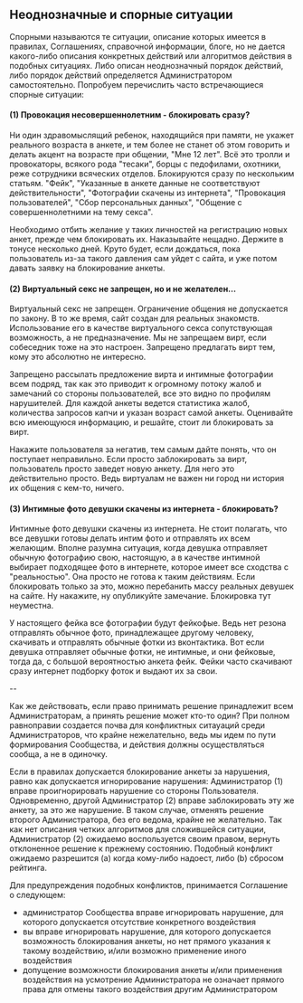 ## Неоднозначные и спорные ситуации 

Спорными называются те ситуации, описание которых имеется в правилах, Соглашениях, справочной информации, блоге, но не дается какого-либо описания конкретных действий или алгоритмов действия в подобных ситуациях. Либо описан неоднозначный порядок действий, либо порядок действий определяется Администратором самостоятельно. Попробуем перечислить часто встречающиеся спорные ситуации:

#### (1) Провокация несовершеннолетним - блокировать сразу?
 Ни один здравомыслящий ребенок, находящийся при памяти, не укажет реального возраста в анкете, и тем более не станет об этом говорить и делать акцент на возрасте при общении, "Мне 12 лет". Всё это тролли и провокаторы, всякого рода "тесаки", борцы с педофилами, охотники, реже сотрудники всяческих отделов. Блокируются сразу по нескольким статьям. "Фейк", "Указанные в анкете данные не соответствуют действительности", "Фотографии скачены из интернета", "Провокация пользователей", "Сбор персональных данных", "Общение с совершеннолетними на тему секса". 

Необходимо отбить желание у таких личностей на регистрацию новых анкет, прежде чем блокировать их. Наказывайте нещадно. Держите в тонусе несколько дней. Круто будет, если дождаться, пока пользователь из-за такого давления сам уйдет с сайта, и уже потом давать заявку на блокирование анкеты. 

#### (2) Виртуальный секс не запрещен, но и не желателен...
Виртуальный секс не запрещен. Ограничение общения не допускается по закону. В то же время, сайт создан для реальных знакомств. Использование его в качестве виртуального секса сопутствующая возможность, а не предназначение. Мы не запрещаем вирт, если собеседник тоже на это настроен. Запрещено предлагать вирт тем, кому это абсолютно не интересно.

Запрещено рассылать предложение вирта и интимные фотографии всем подряд, так как это приводит к огромному потоку жалоб и замечаний со стороны пользователей, все это видно по профилям нарушителей. Для каждой анкеты ведется статистика жалоб, количества запросов капчи и указан возраст самой анкеты. Оценивайте всю имеющуюся информацию, и решайте, стоит ли блокировать за вирт.

Накажите пользователя за негатив, тем самым дайте понять, что он поступает неправильно. Если просто заблокировать за вирт, пользователь просто заведет новую анкету. Для него это действительно просто. Ведь виртуалам не важен ни город ни история их общения с кем-то, ничего.

#### (3) Интимные фото девушки скачены из интернета - блокировать?
Интимные фото девушки скачены из интернета. Не стоит полагать, что все девушки готовы делать интим фото и отправлять их всем желающим. Вполне разумна ситуация, когда девушка отправляет обычную фотографию свою, настоящую, а в качестве интимной выбирает подходящее фото в интернете, которое имеет все сходства с "реальностью". Она просто не готова к таким действиям. Если блокировать только за это, можно перебанить массу реальных девушек на сайте. Ну накажите, ну опубликуйте замечание. Блокировка тут неуместна.

У настоящего фейка все фотографии будут фейкофые. Ведь нет резона отправлять обычное фото, принадлежащее другому человеку, скачивать и отправлять обычные фотки из вконтактика. Вот если девушка отправляет обычные фотки, не интимные, и они фейковые, тогда да, с большой вероятностью анкета фейк. Фейки часто скачивают сразу интернет подборку фоток и выдают их за свои. 

--

Как же действовать, если право принимать решение принадлежит всем Администраторам, а принять решение может кто-то один? При полном равноправии создается почва для конфликтных ситауаций среди Администраторов, что крайне нежелательно, ведь мы идем по пути формирования Сообщества, и действия должны осуществляться сообща, а не в одиночку.


Если в правилах допускается блокирование анкеты за нарушения, равно как допускается игнорирование нарушения: Администратор (1) вправе проигнорировать нарушение со стороны Пользователя. Одновременно, другой Администратор (2) вправе заблокировать эту же анкету, за это же нарушение. В таком случае, отменять решение второго Администратора, без его ведома, крайне не желательно. Так как нет описания четких алгоритмов для сложившейся ситуации, Администратор (2) ожидаемо воспользуется своим правом, вернуть отклоненное решение к прежнему состоянию. Подобный конфликт ожидаемо разрешится (a) когда кому-либо надоест, либо (b) сбросом рейтинга.

Для предупреждения подобных конфликтов, принимается Соглашение о следующем:
- администратор Сообщества вправе игнорировать нарушение, для которого допускается отсутствие конкретного воздействия
- вы вправе игнорировать нарушение, для которого допускается возможность блокирования анкеты, но нет прямого указания к такому воздействию, и/или возможно применение иного воздействия
- допущение возможности блокирования анкеты и/или применения воздействия на усмотрение Администратора не означает прямого права для отмены такого воздействия другим Администратором








